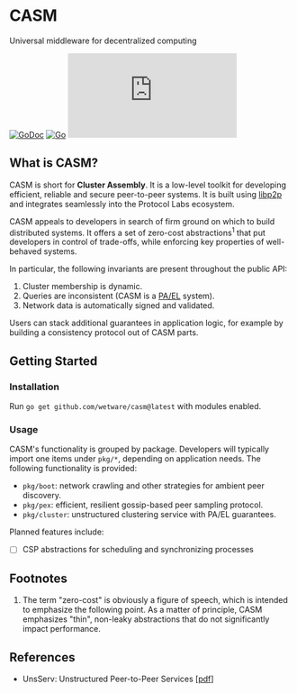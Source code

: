 # CASM
Universal middleware for decentralized computing

[![GoDoc](https://godoc.org/github.com/wetware/casm?status.svg)](https://godoc.org/github.com/wetware/casm)
[![Go](https://github.com/wetware/casm/actions/workflows/go.yml/badge.svg)](https://github.com/wetware/casm/actions/workflows/go.yml)
[![Matrix](https://img.shields.io/matrix/wetware:matrix.org?color=lightpink&label=Get%20Help&logo=matrix&style=flat-square)](https://matrix.to/#/#wetware:matrix.org)

## What is CASM?

CASM is short for **Cluster Assembly**.  It is a low-level toolkit for developing efficient, reliable and secure peer-to-peer systems.  It is built using [libp2p](https://libp2p.io/) and integrates seamlessly into the Protocol Labs ecosystem.

CASM appeals to developers in search of firm ground on which to build distributed systems.  It offers a set of zero-cost abstractions<sup>1</sup> that put developers in control of trade-offs, while enforcing key properties of well-behaved systems.

In particular, the following invariants are present throughout the public API:

1.  Cluster membership is dynamic.
2.  Queries are inconsistent (CASM is a [PA/EL](https://en.wikipedia.org/wiki/PACELC_theorem) system).
3.  Network data is automatically signed and validated.

Users can stack additional guarantees in application logic, for example by building a consistency protocol out of CASM parts.

## Getting Started

### Installation

Run `go get github.com/wetware/casm@latest` with modules enabled.

### Usage

CASM's functionality is grouped by package.  Developers will typically import one items under `pkg/*`, depending on application needs.  The following functionality is provided:

- `pkg/boot`:  network crawling and other strategies for ambient peer discovery.
- `pkg/pex`:  efficient, resilient gossip-based peer sampling protocol.
- `pkg/cluster`:  unstructured clustering service with PA/EL guarantees.

Planned features include:

- [ ] CSP abstractions for scheduling and synchronizing processes

## Footnotes

1. The term "zero-cost" is obviously a figure of speech, which is intended to emphasize the following point.  As a matter of principle, CASM emphasizes "thin", non-leaky abstractions that do not significantly impact performance.

## References

- UnsServ:  Unstructured Peer-to-Peer Services [[pdf](https://aratz.lasa.eus/file/unsserv.pdf)]
